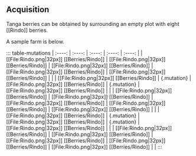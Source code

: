 ## Acquisition

Tanga berries can be obtained by surrounding an empty plot with eight [[Rindo]] berries.

A sample farm is below.

::: table-mutations
| :----: | :----: | :----: | :----: | :----: |
| [[File:Rindo.png\|32px]] [[Berries/Rindo]] | [[File:Rindo.png\|32px]] [[Berries/Rindo]] | [[File:Rindo.png\|32px]] [[Berries/Rindo]] | [[File:Rindo.png\|32px]] [[Berries/Rindo]] | [[File:Rindo.png\|32px]] [[Berries/Rindo]] | |
| [[File:Rindo.png\|32px]] [[Berries/Rindo]] | {.mutation} | [[File:Rindo.png\|32px]] [[Berries/Rindo]] | {.mutation} | [[File:Rindo.png\|32px]] [[Berries/Rindo]] | |
| [[File:Rindo.png\|32px]] [[Berries/Rindo]] | [[File:Rindo.png\|32px]] [[Berries/Rindo]] | [[File:Rindo.png\|32px]] [[Berries/Rindo]] | [[File:Rindo.png\|32px]] [[Berries/Rindo]] | [[File:Rindo.png\|32px]] [[Berries/Rindo]] | |
| [[File:Rindo.png\|32px]] [[Berries/Rindo]] | {.mutation} | [[File:Rindo.png\|32px]] [[Berries/Rindo]] | {.mutation} | [[File:Rindo.png\|32px]] [[Berries/Rindo]] | |
| [[File:Rindo.png\|32px]] [[Berries/Rindo]] | [[File:Rindo.png\|32px]] [[Berries/Rindo]] | [[File:Rindo.png\|32px]] [[Berries/Rindo]] | [[File:Rindo.png\|32px]] [[Berries/Rindo]] | [[File:Rindo.png\|32px]] [[Berries/Rindo]] | |
:::